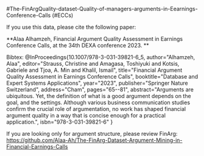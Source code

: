 #The-FinArgQuality-dataset-Quality-of-managers-arguments-in-Eearnings-Conference-Calls (#ECCs)

If you use this data, please cite the following paper: 

**Alaa Alhamzeh, Financial Argument Quality Assessment in
Earnings Conference Calls, at the 34th DEXA conference 2023. 
**

Bibtex:
@InProceedings{10.1007/978-3-031-39821-6_5,
author="Alhamzeh, Alaa",
editor="Strauss, Christine
and Amagasa, Toshiyuki
and Kotsis, Gabriele
and Tjoa, A. Min
and Khalil, Ismail",
title="Financial Argument Quality Assessment in Earnings Conference Calls",
booktitle="Database and Expert Systems Applications",
year="2023",
publisher="Springer Nature Switzerland",
address="Cham",
pages="65--81",
abstract="Arguments are ubiquitous. Yet, the definition of what is a good argument depends on the goal, and the settings. Although various business communication studies confirm the crucial role of argumentation, no work has shaped financial argument quality in a way that is concise enough for a practical application.",
isbn="978-3-031-39821-6"
}


If you are looking only for argument structure, please review FinArg: 
https://github.com/Alaa-Ah/The-FinArg-Dataset-Argument-Mining-in-Financial-Earnings-Calls 
